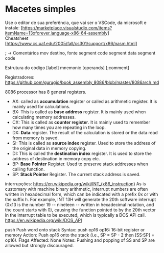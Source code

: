# Macetes simples

Use o editor de sua preferência, que vai ser o VSCode, da microsoft e instale: 
[https://marketplace.visualstudio.com/items?itemName=13xforever.language-x86-64-assembly]  
Cheatsheet
[https://www.cs.uaf.edu/2005/fall/cs301/support/x86/nasm.html]

; -> Comentários
mov destino, fonte
segment code
segment data
segment code

Estrutura do código
[label]   mnemonic   [operands]   [;comment]

Registradores: https://github.com/gurugio/book_assembly_8086/blob/master/8086arch.md

8086 processor has 8 general registers.

* AX: called as **accumulation** register or called as arithmetic register. It is mainly used for calculations.
* BX: This is called as **base address** register. It is mainly used when calculating memory addresses.
* CX: This is called as **counter register**. It is mainly used to remember how many times you are repeating in the loop.
* DX: **Data** register. The result of the calculation is stored or the data read from memory is saved.
* SI: This is called as **source index** register. Used to store the address of the original data in memory copying.
* DI: This is called the **destination index** register. It is used to store the address of destination in memory copy etc.
* BP: **Base Pointer** Register. Used to preserve stack addresses when calling function.
* SP: **Stack Pointer** Register. The current stack address is saved.

interrupções:
https://en.wikipedia.org/wiki/INT_(x86_instruction)
As is customary with machine binary arithmetic, interrupt numbers are often written in hexadecimal form, which can be indicated with a prefix 0x or with the suffix h. For example, INT 13H will generate the 20th software interrupt (0x13 is the number 19 -- nineteen -- written in hexadecimal notation, and the count starts with 0), causing the function pointed to by the 20th vector in the interrupt table to be executed, which is typically a DOS API call. 
https://en.wikipedia.org/wiki/DOS_API

push	Push word onto stack
  Syntax:	push	op16
  op16: 16-bit register or memory
  Action: Push op16 onto the stack (i.e., SP = SP - 2 then [SS:SP] = op16).
  Flags Affected: None
  Notes: Pushing and popping of SS and SP are allowed but strongly discouraged.